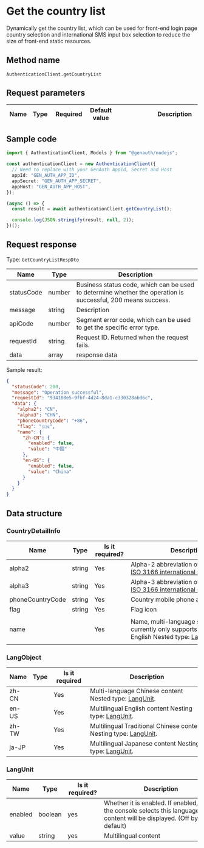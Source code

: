 # Get the country list

<!--
Warning ⚠️:
Do not modify this document directly,
https://github.com/Authing/authing-docs-factory
Use this project to generate
-->

<LastUpdated />

Dynamically get the country list, which can be used for front-end login page country selection and international SMS input box selection to reduce the size of front-end static resources.

## Method name

`AuthenticationClient.getCountryList`

## Request parameters

| Name | Type | <div style="width:80px">Required</div> | Default value | <div style="width:300px">Description</div> | <div style="width:200px"></div>Sample value</div> |
| ---- | ---- | -------------------------------------- | ------------- | ------------------------------------------ | ------------------------------------------------- |

## Sample code

```ts
import { AuthenticationClient, Models } from "@genauth/nodejs";

const authenticationClient = new AuthenticationClient({
  // Need to replace with your GenAuth AppId, Secret and Host
  appId: "GEN_AUTH_APP_ID",
  appSecret: "GEN_AUTH_APP_SECRET",
  appHost: "GEN_AUTH_APP_HOST",
});

(async () => {
  const result = await authenticationClient.getCountryList();

  console.log(JSON.stringify(result, null, 2));
})();
```

## Request response

Type: `GetCountryListRespDto`

| Name       | Type   | Description                                                                                                  |
| ---------- | ------ | ------------------------------------------------------------------------------------------------------------ |
| statusCode | number | Business status code, which can be used to determine whether the operation is successful, 200 means success. |
| message    | string | Description                                                                                                  |
| apiCode    | number | Segment error code, which can be used to get the specific error type.                                        |
| requestId  | string | Request ID. Returned when the request fails.                                                                 |
| data       | array  | response data                                                                                                |

Sample result:

```json
{
  "statusCode": 200,
  "message": "Operation successful",
  "requestId": "934108e5-9fbf-4d24-8da1-c330328abd6c",
  "data": {
    "alpha2": "CN",
    "alpha3": "CHN",
    "phoneCountryCode": "+86",
    "flag": "🇨🇳",
    "name": {
      "zh-CN": {
        "enabled": false,
        "value": "中国"
      },
      "en-US": {
        "enabled": false,
        "value": "China"
      }
    }
  }
}
```

## Data structure

### <a id="CountryDetailInfo"></a> CountryDetailInfo

| Name             | Type   | <div style="width:80px">Is it required?</div> | <div style="width:300px">Description</div>                                                                                     | <div style="width:200px">Sample value</div>                                            |
| ---------------- | ------ | --------------------------------------------- | ------------------------------------------------------------------------------------------------------------------------------ | -------------------------------------------------------------------------------------- |
| alpha2           | string | Yes                                           | Alpha-2 abbreviation of the country in [ISO 3166 international standard](https://www.iban.com/country-codes)                   | `CN`                                                                                   |
| alpha3           | string | Yes                                           | Alpha-3 abbreviation of the country in [ISO 3166 international standard](https://www.iban.com/country-codes)                   | `CHN`                                                                                  |
| phoneCountryCode | string | Yes                                           | Country mobile phone area code                                                                                                 | `+86`                                                                                  |
| flag             | string | Yes                                           | Flag icon                                                                                                                      | `🇨🇳`                                                                                   |
| name             |        | Yes                                           | Name, multi-language structure, currently only supports Chinese and English Nested type: <a href="#LangObject">LangObject</a>. | `{"zh-CN":{"enabled":false,"value":"中国"},"en-US":{"enabled":false,"value":"China"}}` |

### <a id="LangObject"></a> LangObject

| Name  | Type | <div style="width:80px">Is it required</div> | <div style="width:300px">Description</div>                                               | <div style="width:200px">Sample value</div> |
| ----- | ---- | -------------------------------------------- | ---------------------------------------------------------------------------------------- | ------------------------------------------- |
| zh-CN |      | Yes                                          | Multi-language Chinese content Nested type: <a href="#LangUnit">LangUnit</a>.            | `{"enabled":false,"value":"中文"}`          |
| en-US |      | Yes                                          | Multilingual English content Nesting type: <a href="#LangUnit">LangUnit</a>.             | `{"enabled":false,"value":"English"}`       |
| zh-TW |      | Yes                                          | Multilingual Traditional Chinese content Nesting type: <a href="#LangUnit">LangUnit</a>. | `{"enabled":false,"value":"繁體中文"}`      |
| ja-JP |      | Yes                                          | Multilingual Japanese content Nesting type: <a href="#LangUnit">LangUnit</a>.            | `{"enabled":false,"value":"日本語"}`        |

### <a id="LangUnit"></a> LangUnit

| Name    | Type    | <div style="width:80px">Is it required?</div> | <div style="width:300px">Description</div>                                                                                | <div style="width:200px">Sample value</div> |
| ------- | ------- | --------------------------------------------- | ------------------------------------------------------------------------------------------------------------------------- | ------------------------------------------- |
| enabled | boolean | yes                                           | Whether it is enabled. If enabled, and the console selects this language, the content will be displayed. (Off by default) |                                             |
| value   | string  | yes                                           | Multilingual content                                                                                                      |                                             |
